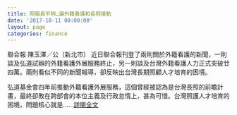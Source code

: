 ```yaml
---
title: 照服員不夠…讓外籍看護和長照接軌
date: '2017-10-11 00:00:00'
layout: page
categories: finance
---
```


聯合報 陳玉澤／公（新北市）
近日聯合報刊登了兩則關於外籍看護的新聞，一則談及弘道試辦的外籍看護外展服務終止，另一則談及台灣外籍看護人力正式突破廿四萬。兩則看似不同的新聞報導，卻反映出台灣長期照顧人才培育的困境。

弘道基金會四年前推動外籍看護外展服務，這個曾經被認為是台灣長照的前瞻計畫，最終卻敗在跨部會的本位主義及行政怠惰上，甚為可惜。台灣照護人才培育的困境，問題核心就是......[詳閱全文](https://udn.com/news/story/7339/2749587)